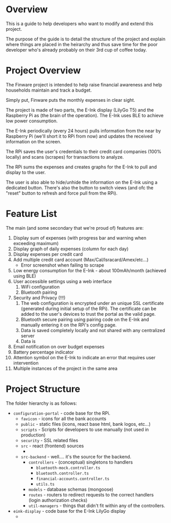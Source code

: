 # Overview

This is a guide to help developers who want to modify and extend this project.

The purpose of the guide is to detail the structure of the project and explain where things are placed in the heirarchy and thus save time for the poor developer who's already probably on their 3rd cup of coffee today.

# Project Overview

The Finware project is intended to help raise financial awareness and help households maintain and track a budget.

Simply put, Finware puts the monthly expenses in clear sight.

The project is made of two parts, the E-Ink display (LilyGo T5) and the Raspberry Pi as (the brain of the operation). The E-Ink uses BLE to achieve low power consumption.

The E-Ink periodically (every 24 hours) pulls information from the near by Raspberry Pi (we'll short it to RPi from now) and updates the received information on the screen.

The RPi saves the user's credentials to their credit card companies (100% locally) and scans (scrapes) for transactions to analyze.

The RPi sums the expenses and creates graphs for the E-Ink to pull and display to the user.

The user is also able to hide/unhide the information on the E-Ink using a dedicated button. There's also the button to switch views (and ofc the "reset" button to refresh and force pull from the RPi).

# Feature List

The main (and some secondary that we're proud of) features are:

1. Display sum of expenses (with progress bar and warning when exceeding maximum)
2. Display graph of daily expenses (column for each day)
3. Display expenses per credit card
4. Add multiple credit card account (Max/Cal/Isracard/Amex/etc...)
   * Error screenshot when failing to scrape
5. Low energy consumption for the E-Ink - about 100mAh/month (achieved using BLE)
6. User accessible settings using a web interface
   1. WiFi configuration
   2. Bluetooth pairing
7. Security and Privacy (!!!)
   1. The web configuration is encrypted under an unique SSL certificate (generated during initial setup of the RPi).
      The certificate can be added to the user's devices to trust the portal as the valid page.
   2. Bluetooth secure pairing using pairing code on the E-Ink and manually entering it on the RPi's config page.
   3. Data is saved completely locally and not shared with any centralized server
   4. Data is 
8. Email notification on over budget expenses
9. Battery percentage indicator
10. Attention symbol on the E-Ink to indicate an error that requires user intervention
11. Multiple instances of the project in the same area

# Project Structure

The folder hierarchy is as follows:

* `configuration-portal` - code base for the RPi.
  * `favicon` - icons for all the bank accounts
  * `public` - static files (icons, react base html, bank logos, etc...)
  * `scripts` - Scripts for developers to use manually (not used in production)
  * `security` - SSL related files
  * `src` - react (frontend) sources
    * <!--TODO…-->
  * `src-backend` - well.... it's the source for the backend.
    * `controllers` - (conceptual) singletons to handlers
      * `bluetooth-mock.controller.ts`
      * `bluetooth.controller.ts`
      * `financial-accounts.controller.ts`
      * `utils.ts`
    * `models` - database schemas (mongoose)
    * `routes` - routers to redirect requests to the correct handlers (login authorization checks)
    * `util-managers` - things that didn't fit within any of the controllers.
* `eink-display` - code base for the E-Ink LilyGo display
  * <!--TODO…-->